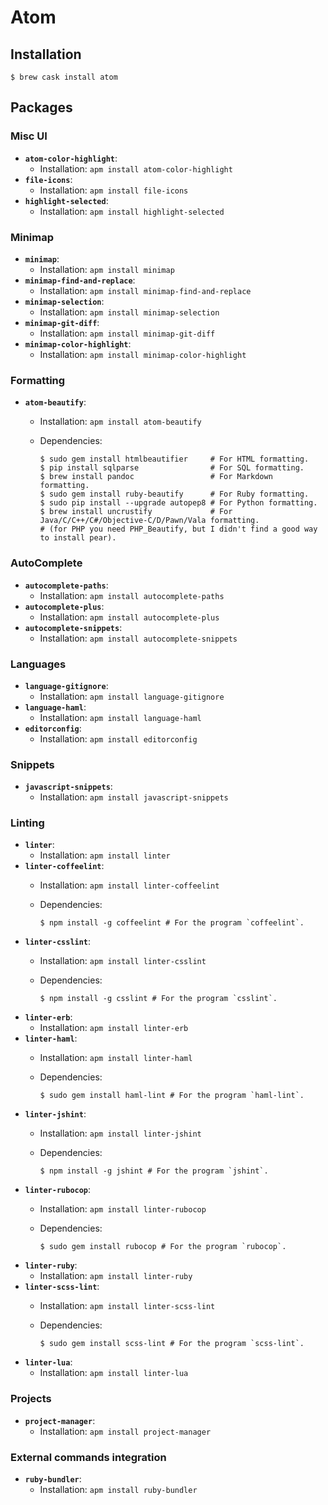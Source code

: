 # Atom

## Installation

```ShellSession
$ brew cask install atom
```

## Packages

### Misc UI

- **`atom-color-highlight`**:
  - Installation: `apm install atom-color-highlight`
- **`file-icons`**:
  - Installation: `apm install file-icons`
- **`highlight-selected`**:
  - Installation: `apm install highlight-selected`

### Minimap

- **`minimap`**:
  - Installation: `apm install minimap`
- **`minimap-find-and-replace`**:
  - Installation: `apm install minimap-find-and-replace`
- **`minimap-selection`**:
  - Installation: `apm install minimap-selection`
- **`minimap-git-diff`**:
  - Installation: `apm install minimap-git-diff`
- **`minimap-color-highlight`**:
  - Installation: `apm install minimap-color-highlight`

### Formatting

- **`atom-beautify`**:
  - Installation: `apm install atom-beautify`
  - Dependencies:

    ```ShellSession
    $ sudo gem install htmlbeautifier     # For HTML formatting.
    $ pip install sqlparse                # For SQL formatting.
    $ brew install pandoc                 # For Markdown formatting.
    $ sudo gem install ruby-beautify      # For Ruby formatting.
    $ sudo pip install --upgrade autopep8 # For Python formatting.
    $ brew install uncrustify             # For Java/C/C++/C#/Objective-C/D/Pawn/Vala formatting.
    # (for PHP you need PHP_Beautify, but I didn't find a good way to install pear).
    ```

### AutoComplete

- **`autocomplete-paths`**:
  - Installation: `apm install autocomplete-paths`
- **`autocomplete-plus`**:
  - Installation: `apm install autocomplete-plus`
- **`autocomplete-snippets`**:
  - Installation: `apm install autocomplete-snippets`

### Languages

- **`language-gitignore`**:
  - Installation: `apm install language-gitignore`
- **`language-haml`**:
  - Installation: `apm install language-haml`
- **`editorconfig`**:
  - Installation: `apm install editorconfig`

### Snippets

- **`javascript-snippets`**:
  - Installation: `apm install javascript-snippets`

### Linting

- **`linter`**:
  - Installation: `apm install linter`
- **`linter-coffeelint`**:
  - Installation: `apm install linter-coffeelint`
  - Dependencies:

    ```ShellSession
    $ npm install -g coffeelint # For the program `coffeelint`.
    ```
- **`linter-csslint`**:
  - Installation: `apm install linter-csslint`
  - Dependencies:

    ```ShellSession
    $ npm install -g csslint # For the program `csslint`.
    ```
- **`linter-erb`**:
  - Installation: `apm install linter-erb`
- **`linter-haml`**:
  - Installation: `apm install linter-haml`
  - Dependencies:

    ```ShellSession
    $ sudo gem install haml-lint # For the program `haml-lint`.
    ```
- **`linter-jshint`**:
  - Installation: `apm install linter-jshint`
  - Dependencies:

    ```ShellSession
    $ npm install -g jshint # For the program `jshint`.
    ```
- **`linter-rubocop`**:
  - Installation: `apm install linter-rubocop`
  - Dependencies:

    ```ShellSession
    $ sudo gem install rubocop # For the program `rubocop`.
    ```
- **`linter-ruby`**:
  - Installation: `apm install linter-ruby`
- **`linter-scss-lint`**:
  - Installation: `apm install linter-scss-lint`
  - Dependencies:

    ```ShellSession
    $ sudo gem install scss-lint # For the program `scss-lint`.
    ```
- **`linter-lua`**:
  - Installation: `apm install linter-lua`

### Projects

- **`project-manager`**:
  - Installation: `apm install project-manager`

### External commands integration

- **`ruby-bundler`**:
  - Installation: `apm install ruby-bundler`

